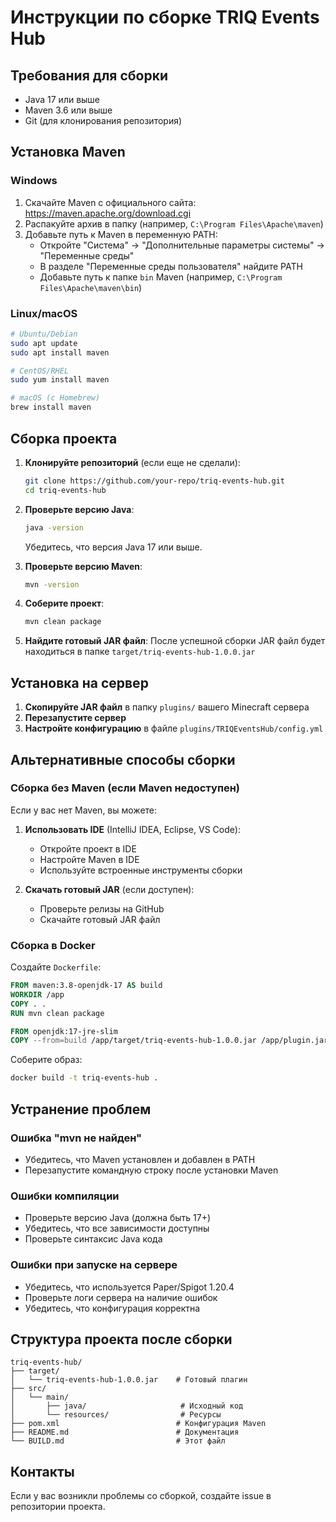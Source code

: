 # Инструкции по сборке TRIQ Events Hub

## Требования для сборки

- Java 17 или выше
- Maven 3.6 или выше
- Git (для клонирования репозитория)

## Установка Maven

### Windows
1. Скачайте Maven с официального сайта: https://maven.apache.org/download.cgi
2. Распакуйте архив в папку (например, `C:\Program Files\Apache\maven`)
3. Добавьте путь к Maven в переменную PATH:
   - Откройте "Система" → "Дополнительные параметры системы" → "Переменные среды"
   - В разделе "Переменные среды пользователя" найдите PATH
   - Добавьте путь к папке `bin` Maven (например, `C:\Program Files\Apache\maven\bin`)

### Linux/macOS
```bash
# Ubuntu/Debian
sudo apt update
sudo apt install maven

# CentOS/RHEL
sudo yum install maven

# macOS (с Homebrew)
brew install maven
```

## Сборка проекта

1. **Клонируйте репозиторий** (если еще не сделали):
   ```bash
   git clone https://github.com/your-repo/triq-events-hub.git
   cd triq-events-hub
   ```

2. **Проверьте версию Java**:
   ```bash
   java -version
   ```
   Убедитесь, что версия Java 17 или выше.

3. **Проверьте версию Maven**:
   ```bash
   mvn -version
   ```

4. **Соберите проект**:
   ```bash
   mvn clean package
   ```

5. **Найдите готовый JAR файл**:
   После успешной сборки JAR файл будет находиться в папке `target/triq-events-hub-1.0.0.jar`

## Установка на сервер

1. **Скопируйте JAR файл** в папку `plugins/` вашего Minecraft сервера
2. **Перезапустите сервер**
3. **Настройте конфигурацию** в файле `plugins/TRIQEventsHub/config.yml`

## Альтернативные способы сборки

### Сборка без Maven (если Maven недоступен)

Если у вас нет Maven, вы можете:

1. **Использовать IDE** (IntelliJ IDEA, Eclipse, VS Code):
   - Откройте проект в IDE
   - Настройте Maven в IDE
   - Используйте встроенные инструменты сборки

2. **Скачать готовый JAR** (если доступен):
   - Проверьте релизы на GitHub
   - Скачайте готовый JAR файл

### Сборка в Docker

Создайте `Dockerfile`:
```dockerfile
FROM maven:3.8-openjdk-17 AS build
WORKDIR /app
COPY . .
RUN mvn clean package

FROM openjdk:17-jre-slim
COPY --from=build /app/target/triq-events-hub-1.0.0.jar /app/plugin.jar
```

Соберите образ:
```bash
docker build -t triq-events-hub .
```

## Устранение проблем

### Ошибка "mvn не найден"
- Убедитесь, что Maven установлен и добавлен в PATH
- Перезапустите командную строку после установки Maven

### Ошибки компиляции
- Проверьте версию Java (должна быть 17+)
- Убедитесь, что все зависимости доступны
- Проверьте синтаксис Java кода

### Ошибки при запуске на сервере
- Убедитесь, что используется Paper/Spigot 1.20.4
- Проверьте логи сервера на наличие ошибок
- Убедитесь, что конфигурация корректна

## Структура проекта после сборки

```
triq-events-hub/
├── target/
│   └── triq-events-hub-1.0.0.jar    # Готовый плагин
├── src/
│   └── main/
│       ├── java/                     # Исходный код
│       └── resources/                # Ресурсы
├── pom.xml                          # Конфигурация Maven
├── README.md                        # Документация
└── BUILD.md                         # Этот файл
```

## Контакты

Если у вас возникли проблемы со сборкой, создайте issue в репозитории проекта.
